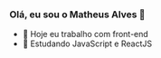 ### Olá, eu sou o Matheus Alves 👋

- 🔭 Hoje eu trabalho com front-end
- 🌱 Estudando JavaScript e ReactJS

